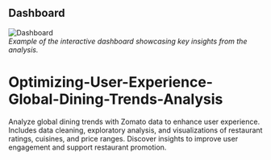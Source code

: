 ## Dashboard
![Dashboard](images/Screenshot%202024-08-17%20115919.jpg)  
*Example of the interactive dashboard showcasing key insights from the analysis.*

# Optimizing-User-Experience-Global-Dining-Trends-Analysis
Analyze global dining trends with Zomato data to enhance user experience. Includes data cleaning, exploratory analysis, and visualizations of restaurant ratings, cuisines, and price ranges. Discover insights to improve user engagement and support restaurant promotion.
